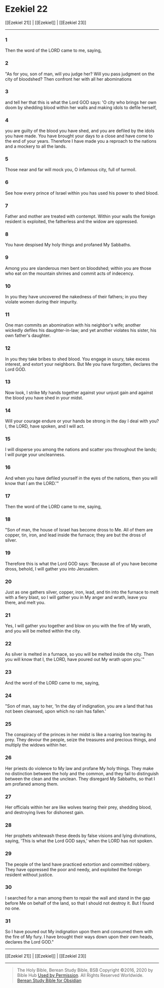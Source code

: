# Ezekiel 22

[[Ezekiel 21]] | [[Ezekiel]] | [[Ezekiel 23]]

---

### 1
Then the word of the LORD came to me, saying,

### 2
"As for you, son of man, will you judge her? Will you pass judgment on the city of bloodshed? Then confront her with all her abominations

### 3
and tell her that this is what the Lord GOD says: 'O city who brings her own doom by shedding blood within her walls and making idols to defile herself,

### 4
you are guilty of the blood you have shed, and you are defiled by the idols you have made. You have brought your days to a close and have come to the end of your years. Therefore I have made you a reproach to the nations and a mockery to all the lands.

### 5
Those near and far will mock you, O infamous city, full of turmoil.

### 6
See how every prince of Israel within you has used his power to shed blood.

### 7
Father and mother are treated with contempt. Within your walls the foreign resident is exploited, the fatherless and the widow are oppressed.

### 8
You have despised My holy things and profaned My Sabbaths.

### 9
Among you are slanderous men bent on bloodshed; within you are those who eat on the mountain shrines and commit acts of indecency.

### 10
In you they have uncovered the nakedness of their fathers; in you they violate women during their impurity.

### 11
One man commits an abomination with his neighbor's wife; another wickedly defiles his daughter-in-law; and yet another violates his sister, his own father's daughter.

### 12
In you they take bribes to shed blood. You engage in usury, take excess interest, and extort your neighbors. But Me you have forgotten, declares the Lord GOD.

### 13
Now look, I strike My hands together against your unjust gain and against the blood you have shed in your midst.

### 14
Will your courage endure or your hands be strong in the day I deal with you? I, the LORD, have spoken, and I will act.

### 15
I will disperse you among the nations and scatter you throughout the lands; I will purge your uncleanness.

### 16
And when you have defiled yourself in the eyes of the nations, then you will know that I am the LORD.'"

### 17
Then the word of the LORD came to me, saying,

### 18
"Son of man, the house of Israel has become dross to Me. All of them are copper, tin, iron, and lead inside the furnace; they are but the dross of silver.

### 19
Therefore this is what the Lord GOD says: 'Because all of you have become dross, behold, I will gather you into Jerusalem.

### 20
Just as one gathers silver, copper, iron, lead, and tin into the furnace to melt with a fiery blast, so I will gather you in My anger and wrath, leave you there, and melt you.

### 21
Yes, I will gather you together and blow on you with the fire of My wrath, and you will be melted within the city.

### 22
As silver is melted in a furnace, so you will be melted inside the city. Then you will know that I, the LORD, have poured out My wrath upon you.'"

### 23
And the word of the LORD came to me, saying,

### 24
"Son of man, say to her, 'In the day of indignation, you are a land that has not been cleansed, upon which no rain has fallen.'

### 25
The conspiracy of the princes in her midst is like a roaring lion tearing its prey. They devour the people, seize the treasures and precious things, and multiply the widows within her.

### 26
Her priests do violence to My law and profane My holy things. They make no distinction between the holy and the common, and they fail to distinguish between the clean and the unclean. They disregard My Sabbaths, so that I am profaned among them.

### 27
Her officials within her are like wolves tearing their prey, shedding blood, and destroying lives for dishonest gain.

### 28
Her prophets whitewash these deeds by false visions and lying divinations, saying, 'This is what the Lord GOD says,' when the LORD has not spoken.

### 29
The people of the land have practiced extortion and committed robbery. They have oppressed the poor and needy, and exploited the foreign resident without justice.

### 30
I searched for a man among them to repair the wall and stand in the gap before Me on behalf of the land, so that I should not destroy it. But I found no one.

### 31
So I have poured out My indignation upon them and consumed them with the fire of My fury. I have brought their ways down upon their own heads, declares the Lord GOD."

---

[[Ezekiel 21]] | [[Ezekiel]] | [[Ezekiel 23]]

---

> The Holy Bible, Berean Study Bible, BSB
> Copyright &copy;2016, 2020 by Bible Hub
> [Used by Permission](https://berean.bible/terms.htm). All Rights Reserved Worldwide.
> [Berean Study Bible for Obsidian](https://github.com/gapmiss/berean-study-bible-for-obsidian)</small>

